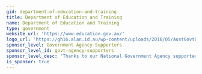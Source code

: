 ```yaml
---
gid: department-of-education-and-training
title: Department of Education and Training
name: Department of Education and Training
type: government
website_url: 'https://www.education.gov.au/'
logo_url: 'https://gh16.alan.id.au/wp-content/uploads/2016/05/AustGovtDET.jpg'
sponsor_level: Government Agency Supporters
sponsor_level_id: govt-agency-supporters
sponsor_level_desc: 'Thanks to our National Government Agency supporters:'
is_sponsor: true
---
```

